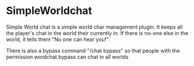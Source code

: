 # SimpleWorldchat
Simple World chat is a simple world char management plugin. It keeps all the player's chat in the world their currently in. If there is no-one else in the world, it tells them "No one can hear you!".

There is also a bypass command "/chat bypass" so that people with the permission wordchat.bypass can chat in all worlds
